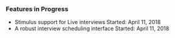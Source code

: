 ### Features in Progress

* Stimulus support for Live interviews
  <date>Started: April 11, 2018</date>
* A robust interview scheduling interface
  <date>Started: April 11, 2018</date>
